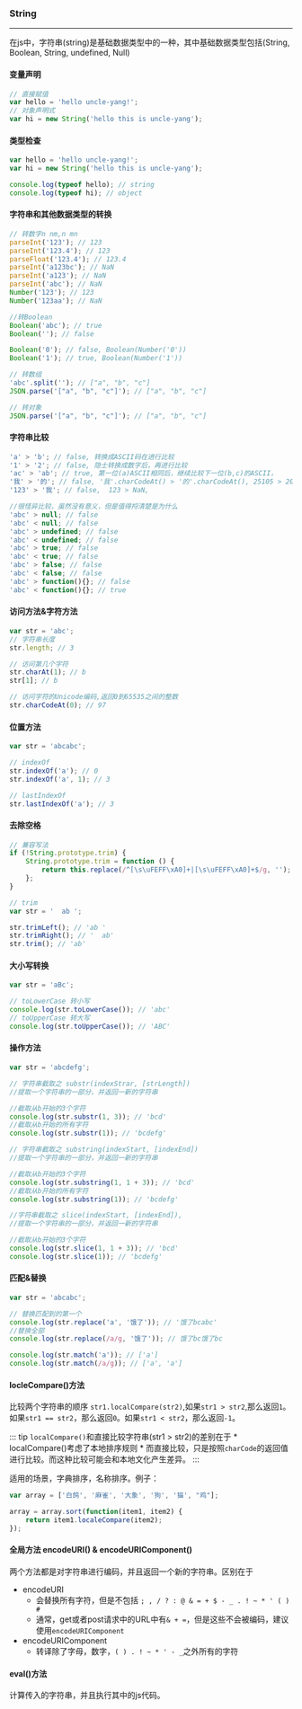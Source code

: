 ### String
-------
在js中，字符串(string)是基础数据类型中的一种，其中基础数据类型包括(String, Boolean, String, undefined, Null)

#### 变量声明
``` js
// 直接赋值
var hello = 'hello uncle-yang!';
// 对象声明式
var hi = new String('hello this is uncle-yang');
```
#### 类型检查

``` js
var hello = 'hello uncle-yang!';
var hi = new String('hello this is uncle-yang');

console.log(typeof hello); // string
console.log(typeof hi); // object
```

#### 字符串和其他数据类型的转换
``` js
// 转数字n nm,n mn 
parseInt('123'); // 123
parseInt('123.4'); // 123
parseFloat('123.4'); // 123.4
parseInt('a123bc'); // NaN
parseInt('a123'); // NaN
parseInt('abc'); // NaN
Number('123'); // 123
Number('123aa'); // NaN

//转Boolean
Boolean('abc'); // true
Boolean(''); // false

Boolean('0'); // false, Boolean(Number('0'))
Boolean('1'); // true, Boolean(Number('1'))

// 转数组
'abc'.split(''); // ["a", "b", "c"]
JSON.parse('["a", "b", "c"]'); // ["a", "b", "c"]

// 转对象
JSON.parse('["a", "b", "c"]'); // ["a", "b", "c"]
```
#### 字符串比较
``` js
'a' > 'b'; // false, 转换成ASCII码在进行比较
'1' > '2'; // false, 隐士转换成数字后，再进行比较
'ac' > 'ab'; // true, 第一位(a)ASCII相同后，继续比较下一位(b,c)的ASCII，
'我' > '的'; // false, '我'.charCodeAt() > '的'.charCodeAt(), 25105 > 20340, false
'123' > '我'; // false,  123 > NaN, 

//很怪异比较，虽然没有意义，但是值得捋清楚是为什么
'abc' > null; // false
'abc' < null; // false
'abc' > undefined; // false
'abc' < undefined; // false
'abc' > true; // false
'abc' < true; // false
'abc' > false; // false
'abc' < false; // false
'abc' > function(){}; // false
'abc' < function(){}; // true
```

#### 访问方法&字符方法
``` js
var str = 'abc';
// 字符串长度
str.length; // 3

// 访问第几个字符
str.charAt(1); // b
str[1]; // b

// 访问字符的Unicode编码,返回0到65535之间的整数
str.charCodeAt(0); // 97
```

#### 位置方法

``` js
var str = 'abcabc';

// indexOf
str.indexOf('a'); // 0
str.indexOf('a', 1); // 3

// lastIndexOf
str.lastIndexOf('a'); // 3
```

#### 去除空格
``` js
// 兼容写法
if (!String.prototype.trim) {
    String.prototype.trim = function () {
        return this.replace(/^[\s\uFEFF\xA0]+|[\s\uFEFF\xA0]+$/g, '');
    };
}

// trim
var str = '  ab ';

str.trimLeft(); // 'ab '
str.trimRight(); // '  ab'
str.trim(); // 'ab'

```

#### 大小写转换
``` js
var str = 'aBc';

// toLowerCase 转小写
console.log(str.toLowerCase()); // 'abc'
// toUpperCase 转大写
console.log(str.toUpperCase()); // 'ABC'
```

#### 操作方法
``` js
var str = 'abcdefg';

// 字符串截取之 substr(indexStrar, [strLength])
//提取一个字符串的一部分，并返回一新的字符串

//截取从b开始的3个字符
console.log(str.substr(1, 3)); // 'bcd'
//截取从b开始的所有字符
console.log(str.substr(1)); // 'bcdefg'

// 字符串截取之 substring(indexStart, [indexEnd])
//提取一个字符串的一部分，并返回一新的字符串

//截取从b开始的3个字符
console.log(str.substring(1, 1 + 3)); // 'bcd'
//截取从b开始的所有字符
console.log(str.substring(1)); // 'bcdefg'

//字符串截取之 slice(indexStart, [indexEnd]),
//提取一个字符串的一部分，并返回一新的字符串

//截取从b开始的3个字符
console.log(str.slice(1, 1 + 3)); // 'bcd'
console.log(str.slice(1)); // 'bcdefg'

```

#### 匹配&替换
``` js
var str = 'abcabc';

// 替换匹配到的第一个
console.log(str.replace('a', '饿了')); // '饿了bcabc'
//替换全部
console.log(str.replace(/a/g, '饿了')); // 饿了bc饿了bc

console.log(str.match('a')); // ['a']
console.log(str.match(/a/g)); // ['a', 'a']
```

#### locleCompare()方法
比较两个字符串的顺序
`str1.localCompare(str2)`,如果`str1 > str2`,那么返回`1`。如果`str1 == str2`，那么返回`0`。如果`str1 < str2`，那么返回`-1`。

::: tip
`localCompare()`和直接比较字符串(str1 > str2)的差别在于
    * localCompare()考虑了本地排序规则
    * 而直接比较，只是按照`charCode`的返回值进行比较。而这种比较可能会和本地文化产生差异。
:::

适用的场景，字典排序，名称排序。例子：
``` js
var array = ['白鸽', '麻雀', '大象', '狗', '猫', "鸡"];

array = array.sort(function(item1, item2) {
    return item1.localeCompare(item2);
});
```

#### 全局方法 encodeURI() & encodeURIComponent()
两个方法都是对字符串进行编码，并且返回一个新的字符串。区别在于
* encodeURI 
    * 会替换所有字符，但是不包括 `; , / ? : @ & = + $ - _ . ! ~ * ' ( ) #`
    * 通常，get或者post请求中的URL中有`& + =`，但是这些不会被编码，建议使用`encodeURIComponent`
* encodeURIComponent
    * 转译除了字母，数字，`( ) . ! ~ * ' - _`之外所有的字符

#### eval()方法
计算传入的字符串，并且执行其中的js代码。
